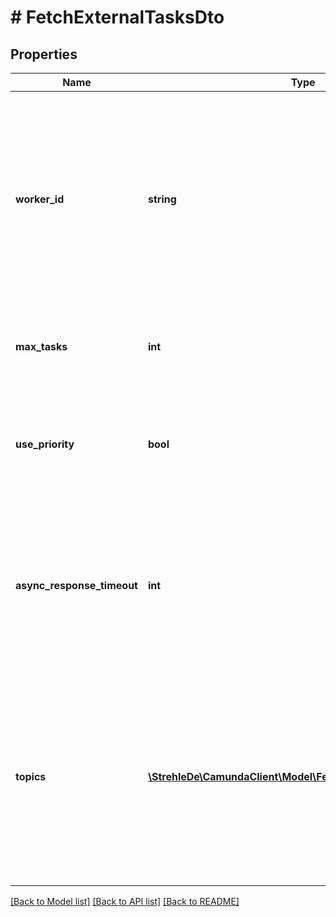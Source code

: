 # # FetchExternalTasksDto

## Properties

Name | Type | Description | Notes
------------ | ------------- | ------------- | -------------
**worker_id** | **string** | **Mandatory.** The id of the worker on which behalf tasks are fetched. The returned tasks are locked for that worker and can only be completed when providing the same worker id. | 
**max_tasks** | **int** | **Mandatory.** The maximum number of tasks to return. | 
**use_priority** | **bool** | A &#x60;boolean&#x60; value, which indicates whether the task should be fetched based on its priority or arbitrarily. | [optional] 
**async_response_timeout** | **int** | The [Long Polling](https://docs.camunda.org/manual/7.13/user-guide/process-engine/external-tasks/#long-polling-to-fetch-and-lock-external-tasks) timeout in milliseconds.  **Note:** The value cannot be set larger than 1.800.000 milliseconds (corresponds to 30 minutes). | [optional] 
**topics** | [**\StrehleDe\CamundaClient\Model\FetchExternalTaskTopicDto[]**](FetchExternalTaskTopicDto.md) | A JSON array of topic objects for which external tasks should be fetched. The returned tasks may be arbitrarily distributed among these topics. Each topic object has the following properties: | [optional] 

[[Back to Model list]](../../README.md#documentation-for-models) [[Back to API list]](../../README.md#documentation-for-api-endpoints) [[Back to README]](../../README.md)


